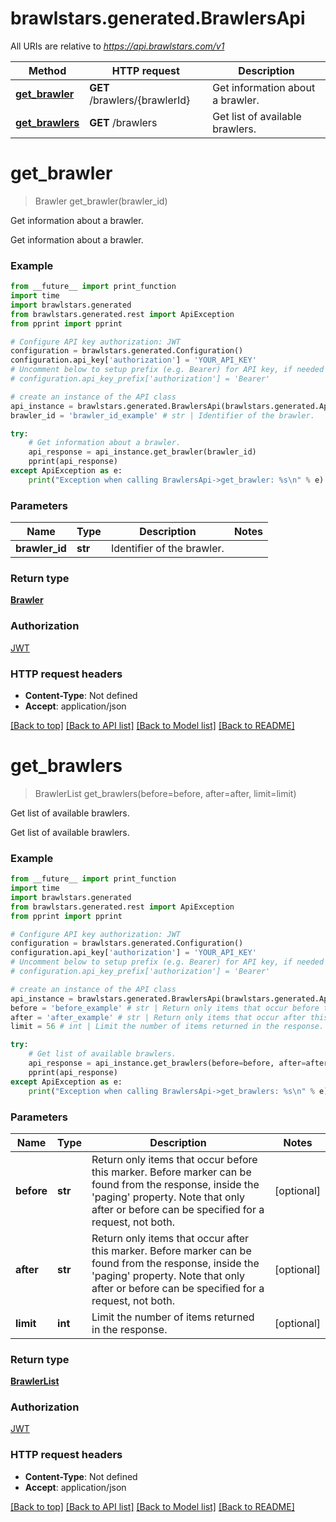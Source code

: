 # brawlstars.generated.BrawlersApi

All URIs are relative to *https://api.brawlstars.com/v1*

Method | HTTP request | Description
------------- | ------------- | -------------
[**get_brawler**](BrawlersApi.md#get_brawler) | **GET** /brawlers/{brawlerId} | Get information about a brawler.
[**get_brawlers**](BrawlersApi.md#get_brawlers) | **GET** /brawlers | Get list of available brawlers.

# **get_brawler**
> Brawler get_brawler(brawler_id)

Get information about a brawler.

Get information about a brawler.

### Example
```python
from __future__ import print_function
import time
import brawlstars.generated
from brawlstars.generated.rest import ApiException
from pprint import pprint

# Configure API key authorization: JWT
configuration = brawlstars.generated.Configuration()
configuration.api_key['authorization'] = 'YOUR_API_KEY'
# Uncomment below to setup prefix (e.g. Bearer) for API key, if needed
# configuration.api_key_prefix['authorization'] = 'Bearer'

# create an instance of the API class
api_instance = brawlstars.generated.BrawlersApi(brawlstars.generated.ApiClient(configuration))
brawler_id = 'brawler_id_example' # str | Identifier of the brawler.

try:
    # Get information about a brawler.
    api_response = api_instance.get_brawler(brawler_id)
    pprint(api_response)
except ApiException as e:
    print("Exception when calling BrawlersApi->get_brawler: %s\n" % e)
```

### Parameters

Name | Type | Description  | Notes
------------- | ------------- | ------------- | -------------
 **brawler_id** | **str**| Identifier of the brawler. | 

### Return type

[**Brawler**](Brawler.md)

### Authorization

[JWT](../README.md#JWT)

### HTTP request headers

 - **Content-Type**: Not defined
 - **Accept**: application/json

[[Back to top]](#) [[Back to API list]](../README.md#documentation-for-api-endpoints) [[Back to Model list]](../README.md#documentation-for-models) [[Back to README]](../README.md)

# **get_brawlers**
> BrawlerList get_brawlers(before=before, after=after, limit=limit)

Get list of available brawlers.

Get list of available brawlers.

### Example
```python
from __future__ import print_function
import time
import brawlstars.generated
from brawlstars.generated.rest import ApiException
from pprint import pprint

# Configure API key authorization: JWT
configuration = brawlstars.generated.Configuration()
configuration.api_key['authorization'] = 'YOUR_API_KEY'
# Uncomment below to setup prefix (e.g. Bearer) for API key, if needed
# configuration.api_key_prefix['authorization'] = 'Bearer'

# create an instance of the API class
api_instance = brawlstars.generated.BrawlersApi(brawlstars.generated.ApiClient(configuration))
before = 'before_example' # str | Return only items that occur before this marker. Before marker can be found from the response, inside the 'paging' property. Note that only after or before can be specified for a request, not both.  (optional)
after = 'after_example' # str | Return only items that occur after this marker. Before marker can be found from the response, inside the 'paging' property. Note that only after or before can be specified for a request, not both.  (optional)
limit = 56 # int | Limit the number of items returned in the response. (optional)

try:
    # Get list of available brawlers.
    api_response = api_instance.get_brawlers(before=before, after=after, limit=limit)
    pprint(api_response)
except ApiException as e:
    print("Exception when calling BrawlersApi->get_brawlers: %s\n" % e)
```

### Parameters

Name | Type | Description  | Notes
------------- | ------------- | ------------- | -------------
 **before** | **str**| Return only items that occur before this marker. Before marker can be found from the response, inside the &#x27;paging&#x27; property. Note that only after or before can be specified for a request, not both.  | [optional] 
 **after** | **str**| Return only items that occur after this marker. Before marker can be found from the response, inside the &#x27;paging&#x27; property. Note that only after or before can be specified for a request, not both.  | [optional] 
 **limit** | **int**| Limit the number of items returned in the response. | [optional] 

### Return type

[**BrawlerList**](BrawlerList.md)

### Authorization

[JWT](../README.md#JWT)

### HTTP request headers

 - **Content-Type**: Not defined
 - **Accept**: application/json

[[Back to top]](#) [[Back to API list]](../README.md#documentation-for-api-endpoints) [[Back to Model list]](../README.md#documentation-for-models) [[Back to README]](../README.md)

